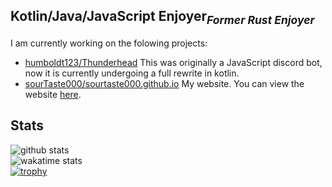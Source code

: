 ## Kotlin/Java/JavaScript Enjoyer<sub>_Former Rust Enjoyer_</sub>
I am currently working on the folowing projects:
- [humboldt123/Thunderhead](https://github.com/humboldt123/thunderhead/) This was originally a JavaScript discord bot, now it is currently undergoing a full rewrite in kotlin.  
- [sourTaste000/sourtaste000.github.io](https://github.com/sourTaste000/sourtaste000.github.io) My website. You can view the website [here](https://sourtaste000.dev).
## Stats
![github stats](https://github-readme-stats.vercel.app/api?username=sourTaste000&count_private=true&include_all_commits=true)  
![wakatime stats](https://github-readme-stats.vercel.app/api/wakatime?username=sourTaste000&layout=compact)  
[![trophy](https://github-profile-trophy.vercel.app/?username=sourTaste000)](https://github.com/ryo-ma/github-profile-trophy)
